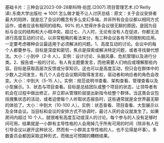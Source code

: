 

基础卡片：三种会议2023-09-28斯科特·伯昆.(2007).项目管理艺术.(O'Reilly 译).东南大学出版社 => 1001 怎么做才能不让人讨厌总结：原文：关于会议安排者最大的陷阱，就是忘了会议的概念有多么变幻多端。并非所有会会议都以相同方式运作，或者应该有相同的结构。90% 的人觉得许多会议很无聊的原因，是因为目标与会议的结构和大小相冲突。超过七、八人时，无论有没有人在促进，你都无法进行高度互动的讨论。以非常粗略的看法来分，有三种会议各有不同限制和应用。一定要考虑哪种会议最适用于必须解决的问题。1、高度互动的讨论。会议中的每个人都要参与。目标是深度和密切，焦点是探索或解决特定问题，或者寻找替代想法。大小：小到中（2-8 人）。实例：设计讨论、头脑风暴、危机管理以及进行分类。2、报告或一般的讨论。有人有主题要发言，而他需要人们响应或理解那些内容。目标是获取高层次反馈或分享知识。这也可以是高度互动，但只会在群体中的少数人之间发生，有几个人会在会议期间取得发言权，驱动者和响应者的角色会改变。大小：中到大（5-15 人）。实例：规范说明书查看、架构查看、管理查看以及小型展示。3、状态与项目查看。目标是总结团队或整个项目的状态，让领导者有机会在过程中做出修正，并立即从管理阶层提出新指令给整个群体。当这类会议包括搜集状态的活动，或者迫使每个人听取状态报告时，这些通常就是全世界最无聊的体验了。大小：中到大（10-100 人）。实例：状态查看、项目查看、大型展示以及全体会议。当目标和会议的安排方式不协调时，最讨人厌的会议就发生了。如果房间内超过 10 个人，就很难有高度互动或深人的讨论。每个参与的人没有足够时间可用，结果就是一小群有主导性格的人会用掉几乎所有可用的时间（除非有人在引导会议以避开这种状况，然而有一小群具主导性格的人，也不见得是坏事）。多数委员会都因采取这种形式，而做出可预期的糟糕结果。